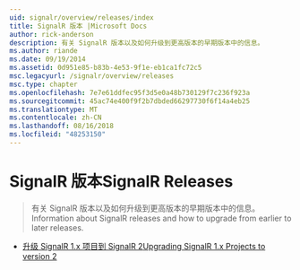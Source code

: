 ```yaml
---
uid: signalr/overview/releases/index
title: SignalR 版本 |Microsoft Docs
author: rick-anderson
description: 有关 SignalR 版本以及如何升级到更高版本的早期版本中的信息。
ms.author: riande
ms.date: 09/19/2014
ms.assetid: 0d951e85-b83b-4e53-9f1e-eb1ca1fc72c5
msc.legacyurl: /signalr/overview/releases
msc.type: chapter
ms.openlocfilehash: 7e7e61ddfec95f3d5e0a48b730129f7c236f923a
ms.sourcegitcommit: 45ac74e400f9f2b7dbded66297730f6f14a4eb25
ms.translationtype: MT
ms.contentlocale: zh-CN
ms.lasthandoff: 08/16/2018
ms.locfileid: "48253150"
---
```

<a name="signalr-releases"></a><span data-ttu-id="ac7a6-103">SignalR 版本</span><span class="sxs-lookup"><span data-stu-id="ac7a6-103">SignalR Releases</span></span>
====================
> <span data-ttu-id="ac7a6-104">有关 SignalR 版本以及如何升级到更高版本的早期版本中的信息。</span><span class="sxs-lookup"><span data-stu-id="ac7a6-104">Information about SignalR releases and how to upgrade from earlier to later releases.</span></span>


- [<span data-ttu-id="ac7a6-105">升级 SignalR 1.x 项目到 SignalR 2</span><span class="sxs-lookup"><span data-stu-id="ac7a6-105">Upgrading SignalR 1.x Projects to version 2</span></span>](upgrading-signalr-1x-projects-to-20.md)
